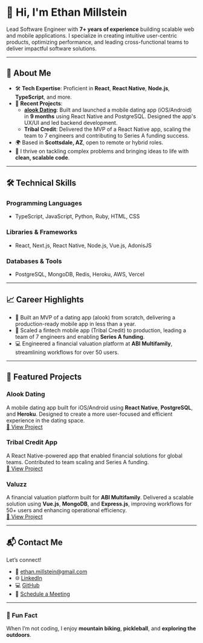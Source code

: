 <!--
**EthanDM/EthanDM** is a ✨ _special_ ✨ repository because its `README.md` (this file) appears on your GitHub profile.

Here are some ideas to get you started:

- 🔭 I’m currently working on ...
- 🌱 I’m currently learning ...
- 👯 I’m looking to collaborate on ...
- 🤔 I’m looking for help with ...
- 💬 Ask me about ...
- 📫 How to reach me: ...
- 😄 Pronouns: ...
- ⚡ Fun fact: ...
-->


# 👋 Hi, I'm Ethan Millstein  

Lead Software Engineer with **7+ years of experience** building scalable web and mobile applications. I specialize in creating intuitive user-centric products, optimizing performance, and leading cross-functional teams to deliver impactful software solutions.

---

## 🚀 About Me  

- 🛠️ **Tech Expertise**: Proficient in **React**, **React Native**, **Node.js**, **TypeScript**, and more.  
- 🌟 **Recent Projects**:  
  - **[alook Dating](https://www.alookdating.com)**: Built and launched a mobile dating app (iOS/Android) in **9 months** using React Native and PostgreSQL. Designed the app's UX/UI and led backend development.  
  - **Tribal Credit**: Delivered the MVP of a React Native app, scaling the team to 7 engineers and contributing to Series A funding success.  
- 🌍 Based in **Scottsdale, AZ**, open to remote or hybrid roles.  
- 🎯 I thrive on tackling complex problems and bringing ideas to life with **clean, scalable code**.

---

## 🛠️ Technical Skills  

### **Programming Languages**  
- TypeScript, JavaScript, Python, Ruby, HTML, CSS  

### **Libraries & Frameworks**  
- React, Next.js, React Native, Node.js, Vue.js, AdonisJS  

### **Databases & Tools**  
- PostgreSQL, MongoDB, Redis, Heroku, AWS, Vercel  

---

## 📈 Career Highlights  

- 🚀 Built an MVP of a dating app (alook) from scratch, delivering a production-ready mobile app in less than a year.  
- 📱 Scaled a fintech mobile app (Tribal Credit) to production, leading a team of 7 engineers and enabling **Series A funding**.  
- 💻 Engineered a financial valuation platform at **ABI Multifamily**, streamlining workflows for over 50 users.  

---

## 📂 Featured Projects  

### **Alook Dating**  
A mobile dating app built for iOS/Android using **React Native**, **PostgreSQL**, and **Heroku**. Designed to create a more user-focused and efficient experience in the dating space.  
[🔗 View Project](https://www.alookdating.com)

### **Tribal Credit App**  
A React Native-powered app that enabled financial solutions for global teams. Contributed to team scaling and Series A funding.  
[🔗 View Project](https://tribal.credit)

### **Valuzz**  
A financial valuation platform built for **ABI Multifamily**. Delivered a scalable solution using **Vue.js**, **MongoDB**, and **Express.js**, improving workflows for 50+ users and enhancing operational efficiency.  
[🔗 View Project](https://www.valuzz.com)

---

## 📬 Contact Me  

Let’s connect!  

- 📧 [ethan.millstein@gmail.com](mailto:ethan.millstein@gmail.com)  
- 🌐 [LinkedIn](https://linkedin.com/in/ethanmillstein)  
- 💻 [GitHub](https://github.com/EthanDM)  
- 📅 [Schedule a Meeting](https://cal.com/ethan-millstein)  

---

### 📖 Fun Fact  
When I’m not coding, I enjoy **mountain biking**, **pickleball**, and **exploring the outdoors**.  
